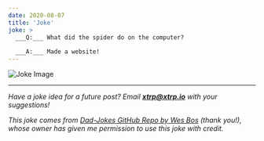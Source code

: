 ```yaml
---
date: 2020-08-07
title: 'Joke'
joke: >
  ___Q:___ What did the spider do on the computer?
  
  ___A:___ Made a website!
---
```


![Joke Image](https://private.xtrp.io/projects/DailyDeveloperJokes/public_image_server/images/5e1258bb6df5f.png)

---
*Have a joke idea for a future post? Email **[xtrp@xtrp.io](mailto:xtrp@xtrp.io)** with your suggestions!*

*This joke comes from [Dad-Jokes GitHub Repo by Wes Bos](https://github.com/wesbos/dad-jokes) (thank you!), whose owner has given me permission to use this joke with credit.*

<!-- 
Joke text:
**Q:** What did the spider do on the computer?

**A:** Made a website!
 -->

